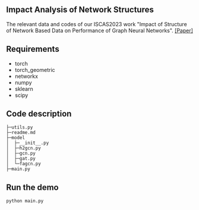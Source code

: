 ## Impact Analysis of Network Structures

The relevant data and codes of our ISCAS2023 work "Impact of Structure of Network Based Data on Performance of Graph Neural Networks". [[Paper]]([[Paper]](https://ieeexplore.ieee.org/abstract/document/10184005))




## Requirements

- torch
- torch_geometric
- networkx
- numpy
- sklearn
- scipy



## Code description

```
├─utils.py
├─readme.md
├─model
│  ├─__init__.py
│  ├─h2gcn.py
│  ├─gcn.py
│  ├─gat.py
│  └─fagcn.py
├─main.py
```

## Run the demo

```
python main.py
```
